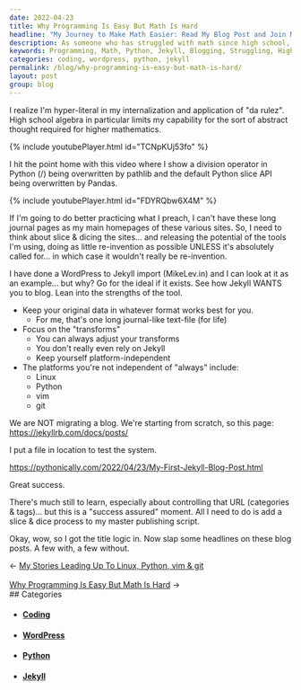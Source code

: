 ```yaml
---
date: 2022-04-23
title: Why Programming Is Easy But Math Is Hard
headline: "My Journey to Make Math Easier: Read My Blog Post and Join Me!"
description: As someone who has struggled with math since high school, I have used Python and other tools to make it easier for me. I recently created my first Jekyll blog post and am now working on adding headlines. I'm excited to share my journey and hope it helps other people who are also struggling with math. Come read my blog post and join me on this journey!
keywords: Programming, Math, Python, Jekyll, Blogging, Struggling, High School, WordPress, Data Management, Headlines
categories: coding, wordpress, python, jekyll
permalink: /blog/why-programming-is-easy-but-math-is-hard/
layout: post
group: blog
---
```



I realize I'm hyper-literal in my internalization and
application of "da rulez". High school algebra in particular limits my
capability for the sort of abstract thought required for higher mathematics.

{% include youtubePlayer.html id="TCNpKUj53fo" %}

I hit the point home with this video where I show a division operator in Python
(/) being overwritten by pathlib and the default Python slice API being
overwritten by Pandas.

{% include youtubePlayer.html id="FDYRQbw6X4M" %}

If I'm going to do better practicing what I preach, I can't have these long
journal pages as my main homepages of these various sites. So, I need to think
about slice & dicing the sites... and releasing the potential of the tools I'm
using, doing as little re-invention as possible UNLESS it's absolutely called
for... in which case it wouldn't really be re-invention.

I have done a WordPress to Jekyll import (MikeLev.in) and I can look at it as
an example... but why? Go for the ideal if it exists. See how Jekyll WANTS you
to blog. Lean into the strengths of the tool.

- Keep your original data in whatever format works best for you.
  - For me, that's one long journal-like text-file (for life)
- Focus on the "transforms"
  - You can always adjust your transforms
  - You don't really even rely on Jekyll
  - Keep yourself platform-independent
- The platforms you're not independent of "always" include:
  - Linux
  - Python
  - vim
  - git

We are NOT migrating a blog. We're starting from scratch, so this page:
https://jekyllrb.com/docs/posts/

I put a file in location to test the system.

https://pythonically.com/2022/04/23/My-First-Jekyll-Blog-Post.html

Great success.

There's much still to learn, especially about controlling that URL (categories
& tags)... but this is a "success assured" moment. All I need to do is add a
slice & dice process to my master publishing script.

Okay, wow, so I got the title logic in. Now slap some headlines on these blog
posts. A few with, a few without.

<div class="arrow-links"><div class="post-nav-prev"><span class="arrow">&larr;&nbsp;</span><a href="/blog/my-stories-leading-up-to-linux-python-vim-git/">My Stories Leading Up To Linux, Python, vim & git</a></div> &nbsp; <div class="post-nav-next"><a href="/blog/why-programming-is-easy-but-math-is-hard/">Why Programming Is Easy But Math Is Hard</a><span class="arrow">&nbsp;&rarr;</span></div></div>
## Categories

<ul>
<li><h4><a href='/coding/'>Coding</a></h4></li>
<li><h4><a href='/wordpress/'>WordPress</a></h4></li>
<li><h4><a href='/python/'>Python</a></h4></li>
<li><h4><a href='/jekyll/'>Jekyll</a></h4></li></ul>